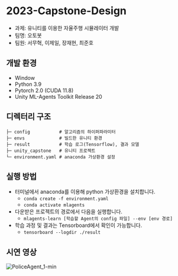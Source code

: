 # 2023-Capstone-Design
* 과제: 유니티를 이용한 자율주행 시뮬레이터 개발
* 팀명: 오토봇
* 팀원: 서무혁, 이제일, 장재현, 최준호
## 개발 환경
* Window
* Python 3.9
* Pytorch 2.0 (CUDA 11.8)
* Unity ML-Agents Toolkit Release 20 
## 디렉터리 구조
```text
├─ config           # 알고리즘의 하이퍼파라미터
├─ envs             # 빌드한 유니티 환경
├─ result           # 학습 로그(Tensorflow), 결과 모델
├─ unity_capstone   # 유니티 프로젝트
└─ environment.yaml # anaconda 가상환경 설정 
```
## 실행 방법
* 터미널에서 anaconda를 이용해 python 가상환경을 설치합니다. 
  * ```conda create -f environment.yaml```
  * ```conda activate mlagents```
* 다운받은 프로젝트의 경로에서 다음을 실행합니다.
  * ```mlagents-learn [학습할 Agent의 config 파일] --env [env 경로]```
* 학습 과정 및 결과는 Tensorboard에서 확인이 가능합니다.
  * ```tensorboard --logdir ./result ```

## 시연 영상
![PoliceAgent_1-min](https://github.com/Hallym-Autobot/2023-Capstone-Design/assets/81278212/9645845f-4fc3-4188-ba98-ce9e94772adc)
